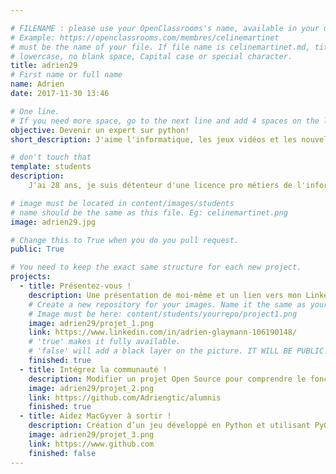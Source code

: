 ```yaml
---

# FILENAME : please use your OpenClassrooms's name, available in your url.
# Example: https://openclassrooms.com/membres/celinemartinet
# must be the name of your file. If file name is celinemartinet.md, title is celinemartinet.
# lowercase, no blank space, Capital case or special character.
title: adrien29
# First name or full name
name: Adrien
date: 2017-11-30 13:46

# One line.
# If you need more space, go to the next line and add 4 spaces on the left, as in 'description'.
objective: Devenir un expert sur python!
short_description: J'aime l'informatique, les jeux vidéos et les nouvelles technologies.

# don't touch that
template: students
description:
    J'ai 28 ans, je suis détenteur d'une licence pro métiers de l'informatique de l'université de limoges. Je souhaite me spécialiser pour m'aider dans ma recherche de travail et c'est dans ce but que j'ai rejoins OpenClassroom. Je suis actuellement sans emploi et souhaite utiliser les compértences que je vais aquérir ici pour y remédier.

# image must be located in content/images/students
# name should be the same as this file. Eg: celinemartinet.png
image: adrien29.jpg

# Change this to True when you do you pull request.
public: True

# You need to keep the exact same structure for each new project.
projects:
  - title: Présentez-vous !
    description: Une présentation de moi-même et un lien vers mon LinkedIn.
    # Create a new repository for your images. Name it the same as your nickname and profile picture.
    # Image must be here: content/students/yourrepo/project1.png
    image: adrien29/projet_1.png
    link: https://www.linkedin.com/in/adrien-glaymann-106190148/
    # 'true' makes it fully available.
    # 'false' will add a black layer on the picture. IT WILL BE PUBLIC!
    finished: true
  - title: Intégrez la communauté !
    description: Modifier un projet Open Source pour comprendre le fonctionnement de Git, de Github et des pull requests. 
    image: adrien29/projet_2.png
    link: https://github.com/Adriengtic/alumnis
    finished: true
  - title: Aidez MacGyver à sortir !
    description: Création d’un jeu développé en Python et utilisant PyGame.
    image: adrien29/projet_3.png
    link: https://www.github.com
    finished: false
---
```

